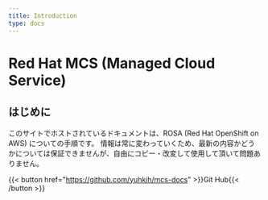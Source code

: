 ```yaml
---
title: Introduction
type: docs
---
```


# Red Hat MCS (Managed Cloud Service) 

## はじめに

このサイトでホストされているドキュメントは、ROSA (Red Hat OpenShift on AWS) についての手順です。
情報は常に変わっていくため、最新の内容かどうかについては保証できませんが、自由にコピー・改変して使用して頂いて問題ありません。

{{< button href="https://github.com/yuhkih/mcs-docs" >}}Git Hub{{< /button >}}



